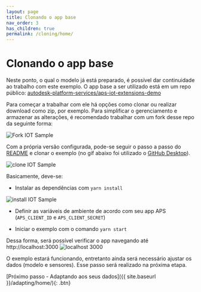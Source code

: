 ```yaml
---
layout: page
title: Clonando o app base
nav_order: 3
has_children: true
permalink: /cloning/home/
---
```


# Clonando o app base

Neste ponto, o qual o modelo já está preparado, é possível dar continuidade ao trabalho com este exemplo. O app base a ser utilizado está em um repo público: [autodesk-platform-services/aps-iot-extensions-demo](https://github.com/autodesk-platform-services/aps-iot-extensions-demo)

Para começar a trabalhar com ele há opções como clonar ou realizar download como zip, por exemplo. Para simplificar o gerenciamento e armazenar as alterações, é recomendado trabalhar com um fork desse repo da seguinte forma:

![Fork IOT Sample](../../assets/images/fork_sample.gif)

Com a própria versão configurada, pode-se seguir o passo a passo do [README](https://github.com/JoaoMartins-callmeJohn/aps-iot-extensions-demo#running-locally) e clonar o exemplo (no gif abaixo foi utilizado o [GitHub Desktop](https://desktop.github.com)).

![clone IOT Sample](../../assets/images/clone_app.gif)

Basicamente, deve-se:

- Instalar as dependências com `yarn install`

![install IOT Sample](../../assets/images/yarn_install.gif)

- Definir as variáveis de ambiente de acordo com seu app APS (`APS_CLIENT_ID` e `APS_CLIENT_SECRET`)

- Iniciar o exemplo com o comando `yarn start`

Dessa forma, será possível verificar o app navegando até http://localhost:3000
![localhost 3000](../../assets/images/localhost_3000.png)

O exemplo estará funcionando, entretanto ainda será necessário ajustar os dados (modelo e sensores). 
Esse passo será realizado na próxima etapa.

[Próximo passo - Adaptando aos seus dados]({{ site.baseurl }}/adapting/home/){: .btn}
